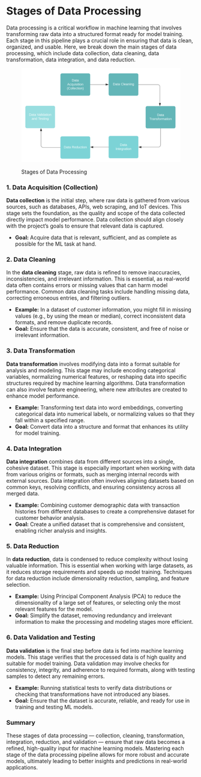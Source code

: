 # Stages of Data Processing

Data processing is a critical workflow in machine learning that involves transforming raw data into a structured format ready for model training. Each stage in this pipeline plays a crucial role in ensuring that data is clean, organized, and usable. Here, we break down the main stages of data processing, which include data collection, data cleaning, data transformation, data integration, and data reduction.

<div align="left">

<figure><img src="../../../../.gitbook/assets/image (3).png" alt="" width="563"><figcaption><p>Stages of Data Processing</p></figcaption></figure>

</div>

### 1. Data Acquisition (Collection)

**Data collection** is the initial step, where raw data is gathered from various sources, such as databases, APIs, web scraping, and IoT devices. This stage sets the foundation, as the quality and scope of the data collected directly impact model performance. Data collection should align closely with the project’s goals to ensure that relevant data is captured.

* **Goal:** Acquire data that is relevant, sufficient, and as complete as possible for the ML task at hand.

### 2. Data Cleaning

In the **data cleaning** stage, raw data is refined to remove inaccuracies, inconsistencies, and irrelevant information. This is essential, as real-world data often contains errors or missing values that can harm model performance. Common data cleaning tasks include handling missing data, correcting erroneous entries, and filtering outliers.

* **Example:** In a dataset of customer information, you might fill in missing values (e.g., by using the mean or median), correct inconsistent data formats, and remove duplicate records.
* **Goal:** Ensure that the data is accurate, consistent, and free of noise or irrelevant information.

### 3. Data Transformation

**Data transformation** involves modifying data into a format suitable for analysis and modeling. This stage may include encoding categorical variables, normalizing numerical features, or reshaping data into specific structures required by machine learning algorithms. Data transformation can also involve feature engineering, where new attributes are created to enhance model performance.

* **Example:** Transforming text data into word embeddings, converting categorical data into numerical labels, or normalizing values so that they fall within a specified range.
* **Goal:** Convert data into a structure and format that enhances its utility for model training.

### 4. Data Integration

**Data integration** combines data from different sources into a single, cohesive dataset. This stage is especially important when working with data from various origins or formats, such as merging internal records with external sources. Data integration often involves aligning datasets based on common keys, resolving conflicts, and ensuring consistency across all merged data.

* **Example:** Combining customer demographic data with transaction histories from different databases to create a comprehensive dataset for customer behavior analysis.
* **Goal:** Create a unified dataset that is comprehensive and consistent, enabling richer analysis and insights.

### 5. Data Reduction

In **data reduction**, data is condensed to reduce complexity without losing valuable information. This is essential when working with large datasets, as it reduces storage requirements and speeds up model training. Techniques for data reduction include dimensionality reduction, sampling, and feature selection.

* **Example:** Using Principal Component Analysis (PCA) to reduce the dimensionality of a large set of features, or selecting only the most relevant features for the model.
* **Goal:** Simplify the dataset, removing redundancy and irrelevant information to make the processing and modeling stages more efficient.

### 6. Data Validation and Testing

**Data validation** is the final step before data is fed into machine learning models. This stage verifies that the processed data is of high quality and suitable for model training. Data validation may involve checks for consistency, integrity, and adherence to required formats, along with testing samples to detect any remaining errors.

* **Example:** Running statistical tests to verify data distributions or checking that transformations have not introduced any biases.
* **Goal:** Ensure that the dataset is accurate, reliable, and ready for use in training and testing ML models.

### Summary

These stages of data processing — collection, cleaning, transformation, integration, reduction, and validation — ensure that raw data becomes a refined, high-quality input for machine learning models. Mastering each stage of the data processing pipeline allows for more robust and accurate models, ultimately leading to better insights and predictions in real-world applications.
